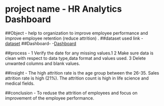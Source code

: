# project name - HR Analytics Dashboard

##Object -  help to organization to improve employee performance and improve employee retention (reduce attrition) .
##dataset used link
-<a href="https://github.com/saipriya-02/HR-Analytics-Dashboard/blob/main/HR_Analytics.csv"> dataset<a/>
 ##Dashboard-
-<a href="https://github.com/saipriya-02/HR-Analytics-Dashboard/blob/main/hr%20analytics%20dashboard.pdf">Dashboard</a>

##process - 
1 Verify the date for any missing values.1
2 Make sure data is clean with respect to data type,data format and values used.
3 Delete unwanted columns and blank values.

##insight - 
The high attrition rate is the age group between the 26-35.
Sales attrition rate is high (21%).
The attrition count is high in life science and medical fields.

##conclusion - 
 To reduse the attrition of employees and focus on improvement of the employee performance.


 


